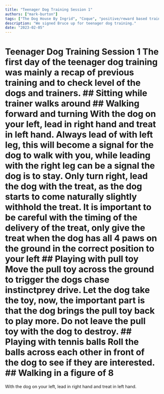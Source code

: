 ```yaml
---
title: "Teenager Dog Training Session 1"
authors: ["mark-burton"]
tags: ["The Dog House By Ingrid", "Coque", "positive/reward based training"]
description: "We signed Bruce up for teenager dog training."
date: "2023-02-05"
---
```


# Teenager Dog Training Session 1  The first day of the teenager dog training was mainly a recap of previous training and to check level of the dogs and trainers.  ## Sitting while trainer walks around  ## Walking forward and turning  With the dog on your left, lead in right hand and treat in left hand. Always lead of with left leg, this will become a signal for the dog to walk with you, while leading with the right leg can be a signal the dog is to stay.  Only turn right, lead the dog with the treat, as the dog starts to come naturally slightly withhold the treat.  It is important to be careful with the timing of the delivery of the treat, only give the treat when the dog has all 4 paws on the ground in the correct position to your left  ## Playing with pull toy  Move the pull toy across the ground to trigger the dogs chase instinctprey drive.  Let the dog take the toy, now, the important part is that the dog brings the pull toy back to play more. Do not leave the pull toy with the dog to destroy.  ## Playing with tennis balls  Roll the balls across each other in front of the dog to see if they are interested.  ## Walking in a figure of 8
With the dog on your left, lead in right hand and treat in left hand.  